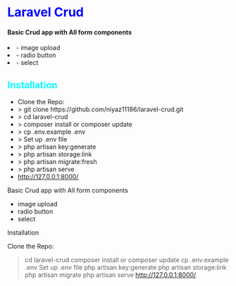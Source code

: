 <h1 style="color:blue">Laravel Crud</h1>


<h4>Basic Crud app with All form components </h4>
<li>- image upload</li>
<li>- radio button</li>
<li>- select</li>
<!-- <h3>Front End</h3>
 -->
<!-- <img src="FrontEnd.png" />
 -->
<!-- <h3>Back End</h3>
 -->
<!-- <img src="admin-screenshot.png" />
 -->
<!-- <h3>Database Tables</h3>
 -->
<!-- <img src="Tables_Screenshot.png" />
 -->
<h2 style="color:cyan">Installation</h2>
<ul>
    <li>Clone the Repo: <br> </li>
    <li style=""> > git clone https://github.com/niyaz11186/laravel-crud.git</li>
    <li> > cd laravel-crud</li>
    <li> > composer install or composer update</li>
    <li> > cp .env.example .env</li>
    <li> > Set up .env file</li>
    <li> > php artisan key:generate</li>
    <li> > php artisan storage:link</li>
    <li> > php artisan migrate:fresh</li>
    <li> > php artisan serve</li>
    <li> <a href="http://127.0.0.1:8000/">http://127.0.0.1:8000/</a> </li>
</ul>









Basic Crud app with All form components 
- image upload
- radio button
- select

Installation 

Clone the Repo:
> 
> cd laravel-crud
> composer install or composer update
> cp .env.example .env
> Set up .env file
> php artisan key:generate
> php artisan storage:link
> php artisan migrate
> php artisan serve
http://127.0.0.1:8000/
